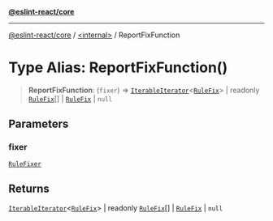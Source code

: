[**@eslint-react/core**](../../README.md)

***

[@eslint-react/core](../../README.md) / [\<internal\>](../README.md) / ReportFixFunction

# Type Alias: ReportFixFunction()

> **ReportFixFunction**: (`fixer`) => [`IterableIterator`](../interfaces/IterableIterator.md)\<[`RuleFix`](../interfaces/RuleFix.md)\> \| readonly [`RuleFix`](../interfaces/RuleFix.md)[] \| [`RuleFix`](../interfaces/RuleFix.md) \| `null`

## Parameters

### fixer

[`RuleFixer`](../interfaces/RuleFixer.md)

## Returns

[`IterableIterator`](../interfaces/IterableIterator.md)\<[`RuleFix`](../interfaces/RuleFix.md)\> \| readonly [`RuleFix`](../interfaces/RuleFix.md)[] \| [`RuleFix`](../interfaces/RuleFix.md) \| `null`
